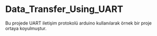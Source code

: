 # Data_Transfer_Using_UART
Bu projede UART iletişim protokolü arduino kullanılarak örnek bir proje ortaya koyulmuştur.
